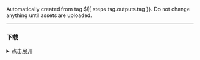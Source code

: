 Automatically created from tag ${{ steps.tag.outputs.tag }}. Do not change anything until assets are
uploaded.

----

### 下载

<details>
<summary>点击展开</summary>

[//]: # (注意, `checkLatestVersion` 有字符串处理, 修改标题和分隔符前务必查询)

[github-win-x64]: https://github.com/open-ani/ani/releases/download/${{steps.tag.outputs.tag}}/ani-${{steps.tag-version.outputs.substring}}-windows-x86_64.zip

[github-mac-x64]: https://github.com/open-ani/ani/releases/download/${{steps.tag.outputs.tag}}/ani-${{steps.tag-version.outputs.substring}}-macos-x86_64.dmg

[github-mac-aarch64]: https://github.com/open-ani/ani/releases/download/${{steps.tag.outputs.tag}}/ani-${{steps.tag-version.outputs.substring}}-macos-aarch64.dmg

[github-android]: https://github.com/open-ani/ani/releases/download/${{steps.tag.outputs.tag}}/ani-${{steps.tag-version.outputs.substring}}-universal.apk

[github-android-arm64-v8a]: https://github.com/open-ani/ani/releases/download/${{steps.tag.outputs.tag}}/ani-${{steps.tag-version.outputs.substring}}-arm64-v8a.apk

[github-android-armeabi-v7a]: https://github.com/open-ani/ani/releases/download/${{steps.tag.outputs.tag}}/ani-${{steps.tag-version.outputs.substring}}-armeabi-v7a.apk

[github-android-x86_64]: https://github.com/open-ani/ani/releases/download/${{steps.tag.outputs.tag}}/ani-${{steps.tag-version.outputs.substring}}-x86_64.apk

[cf-win-x64]: https://d.myani.org/${{steps.tag.outputs.tag}}/ani-${{steps.tag-version.outputs.substring}}-windows-x86_64.zip

[cf-mac-x64]: https://d.myani.org/${{steps.tag.outputs.tag}}/ani-${{steps.tag-version.outputs.substring}}-macos-x86_64.dmg

[cf-mac-aarch64]: https://d.myani.org/${{steps.tag.outputs.tag}}/ani-${{steps.tag-version.outputs.substring}}-macos-aarch64.dmg

[cf-android]: https://d.myani.org/${{steps.tag.outputs.tag}}/ani-${{steps.tag-version.outputs.substring}}-universal.apk

[cf-android-arm64-v8a]: https://d.myani.org/${{steps.tag.outputs.tag}}/ani-${{steps.tag-version.outputs.substring}}-arm64-v8a.apk

[cf-android-armeabi-v7a]: https://d.myani.org/${{steps.tag.outputs.tag}}/ani-${{steps.tag-version.outputs.substring}}-armeabi-v7a.apk

[cf-android-x86_64]: https://d.myani.org/${{steps.tag.outputs.tag}}/ani-${{steps.tag-version.outputs.substring}}-x86_64.apk

[ghproxy-win-x64]: https://mirror.ghproxy.com/?q=https%3A%2F%2Fgithub.com%2Fopen-ani%2Fani%2Freleases%2Fdownload%2F${{steps.tag.outputs.tag}}%2Fani-${{steps.tag-version.outputs.substring}}-windows-x86_64.zip

[ghproxy-mac-x64]: https://mirror.ghproxy.com/?q=https%3A%2F%2Fgithub.com%2Fopen-ani%2Fani%2Freleases%2Fdownload%2F${{steps.tag.outputs.tag}}%2Fani-${{steps.tag-version.outputs.substring}}-macos-x86_64.dmg

[ghproxy-mac-aarch64]: https://mirror.ghproxy.com/?q=https%3A%2F%2Fgithub.com%2Fopen-ani%2Fani%2Freleases%2Fdownload%2F${{steps.tag.outputs.tag}}%2Fani-${{steps.tag-version.outputs.substring}}-macos-aarch64.dmg

[ghproxy-android]: https://mirror.ghproxy.com/?q=https%3A%2F%2Fgithub.com%2Fopen-ani%2Fani%2Freleases%2Fdownload%2F${{steps.tag.outputs.tag}}%2Fani-${{steps.tag-version.outputs.substring}}-universal.apk

[ghproxy-android-arm64-v8a]: https://mirror.ghproxy.com/?q=https%3A%2F%2Fgithub.com%2Fopen-ani%2Fani%2Freleases%2Fdownload%2F${{steps.tag.outputs.tag}}%2Fani-${{steps.tag-version.outputs.substring}}-arm64-v8a.apk

[ghproxy-android-armeabi-v7a]: https://mirror.ghproxy.com/?q=https%3A%2F%2Fgithub.com%2Fopen-ani%2Fani%2Freleases%2Fdownload%2F${{steps.tag.outputs.tag}}%2Fani-${{steps.tag-version.outputs.substring}}-armeabi-v7a.apk

[ghproxy-android-x86_64]: https://mirror.ghproxy.com/?q=https%3A%2F%2Fgithub.com%2Fopen-ani%2Fani%2Freleases%2Fdownload%2F${{steps.tag.outputs.tag}}%2Fani-${{steps.tag-version.outputs.substring}}-x86_64.apk

[qb-enhanced]: https://github.com/c0re100/qBittorrent-Enhanced-Edition/releases/latest

- PC 首次播放在线数据源时, 可能需要加载 10-30 秒。
- macOS
  安装后如果无法打开: [解决方案](https://github.com/open-ani/ani/wiki/macOS-%E6%97%A0%E6%B3%95%E6%89%93%E5%BC%80%E8%A7%A3%E5%86%B3%E6%96%B9%E6%A1%88)
- Windows
  打开时如果显示异常: [解决方案](https://github.com/open-ani/ani/wiki/Windows-%E4%B8%8B%E5%AD%97%E4%BD%93%E4%B8%8E%E8%83%8C%E6%99%AF%E9%A2%9C%E8%89%B2%E5%BC%82%E5%B8%B8)

| 操作系统                               | 全球                                   | 中国大陆                                                             | 
|------------------------------------|--------------------------------------|------------------------------------------------------------------|
| Windows x86_64                     | [GitHub][github-win-x64]             | [主线][cf-win-x64] / [备线][ghproxy-win-x64]                         |
| macOS x86_64 (Intel 芯片)            | [GitHub][github-mac-x64]             | [主线][cf-mac-x64] / [备线][ghproxy-mac-x64]                         |
| macOS aarch64 (M 系列芯片)             | [GitHub][github-mac-aarch64]         | [主线][cf-mac-aarch64] / [备线][ghproxy-mac-aarch64]                 |
| Android universal (适用于所有设备)        | [GitHub][github-android]             | [主线][cf-android] / [备线][ghproxy-android]                         |
| Android arm64-v8a (仅新手机)           | [GitHub][github-android-arm64-v8a]   | [主线][cf-android-arm64-v8a] / [备线][ghproxy-android-arm64-v8a]     |
| Android armeabi-v7a (仅 32 位旧手机和电视) | [GitHub][github-android-armeabi-v7a] | [主线][cf-android-armeabi-v7a] / [备线][ghproxy-android-armeabi-v7a] |
| Android x86_64 (Chromebook 及模拟器)   | [GitHub][github-android-x86_64]      | [主线][cf-android-x86_64] / [备线][ghproxy-android-x86_64]           |

也可以扫描二维码下载 Android 版本 (适用于所有设备)：

[github-android-qr]: https://github.com/open-ani/ani/releases/download/${{steps.tag.outputs.tag}}/ani-${{steps.tag-version.outputs.substring}}-universal.apk.github.qrcode.png

[cf-android-qr]: https://d.myani.org/${{steps.tag.outputs.tag}}/ani-${{steps.tag-version.outputs.substring}}-universal.apk.cloudflare.qrcode.png

| 全球                           | 中国大陆                         |
|------------------------------|------------------------------|
| ![GitHub][github-android-qr] | ![Cloudflare][cf-android-qr] |

</details>
